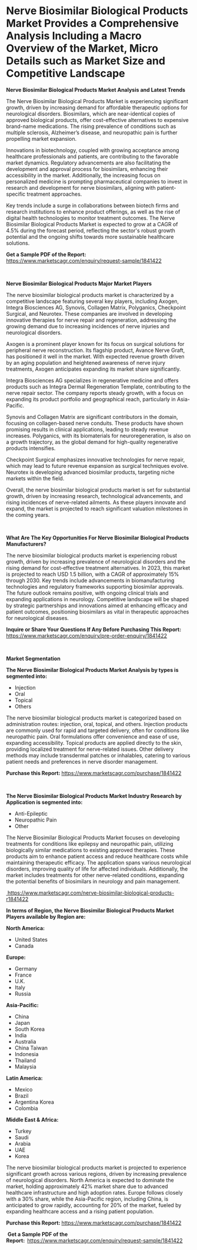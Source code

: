 <p><h1>Nerve Biosimilar Biological Products Market Provides a Comprehensive Analysis Including a Macro Overview of the Market, Micro Details such as Market Size and Competitive Landscape</h1></p><p><strong>Nerve Biosimilar Biological Products Market Analysis and Latest Trends</strong></p>
<p><p>The Nerve Biosimilar Biological Products Market is experiencing significant growth, driven by increasing demand for affordable therapeutic options for neurological disorders. Biosimilars, which are near-identical copies of approved biological products, offer cost-effective alternatives to expensive brand-name medications. The rising prevalence of conditions such as multiple sclerosis, Alzheimer’s disease, and neuropathic pain is further propelling market expansion.</p><p>Innovations in biotechnology, coupled with growing acceptance among healthcare professionals and patients, are contributing to the favorable market dynamics. Regulatory advancements are also facilitating the development and approval process for biosimilars, enhancing their accessibility in the market. Additionally, the increasing focus on personalized medicine is prompting pharmaceutical companies to invest in research and development for nerve biosimilars, aligning with patient-specific treatment approaches.</p><p>Key trends include a surge in collaborations between biotech firms and research institutions to enhance product offerings, as well as the rise of digital health technologies to monitor treatment outcomes. The Nerve Biosimilar Biological Products Market is expected to grow at a CAGR of 4.5% during the forecast period, reflecting the sector's robust growth potential and the ongoing shifts towards more sustainable healthcare solutions.</p></p>
<p><strong>Get a Sample PDF of the Report:&nbsp;</strong> <a href="https://www.marketscagr.com/enquiry/request-sample/1841422?utm_campaign=1166&utm_medium=2&utm_source=Github&utm_content=ia&utm_term=19042025&utm_id=nerve-biosimilar-biological-products">https://www.marketscagr.com/enquiry/request-sample/1841422</a></p>
<p>&nbsp;</p>
<p><strong>Nerve Biosimilar Biological Products Major Market Players</strong></p>
<p><p>The nerve biosimilar biological products market is characterized by a competitive landscape featuring several key players, including Axogen, Integra Biosciences AG, Synovis, Collagen Matrix, Polyganics, Checkpoint Surgical, and Neurotex. These companies are involved in developing innovative therapies for nerve repair and regeneration, addressing the growing demand due to increasing incidences of nerve injuries and neurological disorders.</p><p>Axogen is a prominent player known for its focus on surgical solutions for peripheral nerve reconstruction. Its flagship product, Avance Nerve Graft, has positioned it well in the market. With expected revenue growth driven by an aging population and heightened awareness of nerve injury treatments, Axogen anticipates expanding its market share significantly.</p><p>Integra Biosciences AG specializes in regenerative medicine and offers products such as Integra Dermal Regeneration Template, contributing to the nerve repair sector. The company reports steady growth, with a focus on expanding its product portfolio and geographical reach, particularly in Asia-Pacific.</p><p>Synovis and Collagen Matrix are significant contributors in the domain, focusing on collagen-based nerve conduits. These products have shown promising results in clinical applications, leading to steady revenue increases. Polyganics, with its biomaterials for neuroregeneration, is also on a growth trajectory, as the global demand for high-quality regenerative products intensifies.</p><p>Checkpoint Surgical emphasizes innovative technologies for nerve repair, which may lead to future revenue expansion as surgical techniques evolve. Neurotex is developing advanced biosimilar products, targeting niche markets within the field.</p><p>Overall, the nerve biosimilar biological products market is set for substantial growth, driven by increasing research, technological advancements, and rising incidences of nerve-related ailments. As these players innovate and expand, the market is projected to reach significant valuation milestones in the coming years.</p></p>
<p>&nbsp;</p>
<p><strong>What Are The Key Opportunities For Nerve Biosimilar Biological Products Manufacturers?</strong></p>
<p><p>The nerve biosimilar biological products market is experiencing robust growth, driven by increasing prevalence of neurological disorders and the rising demand for cost-effective treatment alternatives. In 2023, this market is projected to reach USD 1.5 billion, with a CAGR of approximately 15% through 2030. Key trends include advancements in biomanufacturing technologies and regulatory frameworks supporting biosimilar approvals. The future outlook remains positive, with ongoing clinical trials and expanding applications in neurology. Competitive landscape will be shaped by strategic partnerships and innovations aimed at enhancing efficacy and patient outcomes, positioning biosimilars as vital in therapeutic approaches for neurological diseases.</p></p>
<p><strong>Inquire or Share Your Questions If Any Before Purchasing This Report:</strong> <a href="https://www.marketscagr.com/enquiry/pre-order-enquiry/1841422?utm_campaign=1166&utm_medium=2&utm_source=Github&utm_content=ia&utm_term=19042025&utm_id=nerve-biosimilar-biological-products">https://www.marketscagr.com/enquiry/pre-order-enquiry/1841422</a></p>
<p>&nbsp;</p>
<p><strong>Market Segmentation</strong></p>
<p><strong>The Nerve Biosimilar Biological Products Market Analysis by types is segmented into:</strong></p>
<p><ul><li>Injection</li><li>Oral</li><li>Topical</li><li>Others</li></ul></p>
<p><p>The nerve biosimilar biological products market is categorized based on administration routes: injection, oral, topical, and others. Injection products are commonly used for rapid and targeted delivery, often for conditions like neuropathic pain. Oral formulations offer convenience and ease of use, expanding accessibility. Topical products are applied directly to the skin, providing localized treatment for nerve-related issues. Other delivery methods may include transdermal patches or inhalables, catering to various patient needs and preferences in nerve disorder management.</p></p>
<p><strong>Purchase this Report:&nbsp;</strong><a href="https://www.marketscagr.com/purchase/1841422?utm_campaign=1166&utm_medium=2&utm_source=Github&utm_content=ia&utm_term=19042025&utm_id=nerve-biosimilar-biological-products">https://www.marketscagr.com/purchase/1841422</a></p>
<p>&nbsp;</p>
<p><strong>The Nerve Biosimilar Biological Products Market Industry Research by Application is segmented into:</strong></p>
<p><ul><li>Anti-Epileptic</li><li>Neuropathic Pain</li><li>Other</li></ul></p>
<p><p>The Nerve Biosimilar Biological Products Market focuses on developing treatments for conditions like epilepsy and neuropathic pain, utilizing biologically similar medications to existing approved therapies. These products aim to enhance patient access and reduce healthcare costs while maintaining therapeutic efficacy. The application spans various neurological disorders, improving quality of life for affected individuals. Additionally, the market includes treatments for other nerve-related conditions, expanding the potential benefits of biosimilars in neurology and pain management.</p></p>
<p><a href="https://www.marketscagr.com/nerve-biosimilar-biological-products-r1841422?utm_campaign=1166&utm_medium=2&utm_source=Github&utm_content=ia&utm_term=19042025&utm_id=nerve-biosimilar-biological-products">&nbsp;https://www.marketscagr.com/nerve-biosimilar-biological-products-r1841422</a></p>
<p><strong>In terms of Region, the Nerve Biosimilar Biological Products Market Players available by Region are:</strong></p>
<p>
    <p> <strong> North America: </strong>
        <ul>
            <li>United States</li>
            <li>Canada</li>
        </ul>
        </p> 
    <p> <strong> Europe: </strong>
        <ul>
            <li>Germany</li>
            <li>France</li>
            <li>U.K.</li>
            <li>Italy</li>
            <li>Russia</li>
        </ul>
        </p> 
    <p> <strong> Asia-Pacific: </strong>
        <ul>
            <li>China</li>
            <li>Japan</li>
            <li>South Korea</li>
            <li>India</li>
            <li>Australia</li>
            <li>China Taiwan</li>
            <li>Indonesia</li>
            <li>Thailand</li>
            <li>Malaysia</li>
        </ul>
        </p> 
    <p> <strong> Latin America: </strong>
        <ul>
            <li>Mexico</li>
            <li>Brazil</li>
            <li>Argentina Korea</li>
            <li>Colombia</li>
        </ul>
        </p> 
    <p> <strong> Middle East & Africa: </strong>
        <ul>
            <li>Turkey</li>
            <li>Saudi</li>
            <li>Arabia</li>
            <li>UAE</li>
            <li>Korea</li>
        </ul>
    </p>
    </p>
<p><p>The nerve biosimilar biological products market is projected to experience significant growth across various regions, driven by increasing prevalence of neurological disorders. North America is expected to dominate the market, holding approximately 42% market share due to advanced healthcare infrastructure and high adoption rates. Europe follows closely with a 30% share, while the Asia-Pacific region, including China, is anticipated to grow rapidly, accounting for 20% of the market, fueled by expanding healthcare access and a rising patient population.</p></p>
<p><strong>Purchase this Report: </strong><a href="https://www.marketscagr.com/purchase/1841422?utm_campaign=1166&utm_medium=2&utm_source=Github&utm_content=ia&utm_term=19042025&utm_id=nerve-biosimilar-biological-products">https://www.marketscagr.com/purchase/1841422</a></p>
<p>&nbsp;<strong>Get a Sample PDF of the Report:&nbsp;&nbsp;</strong><a href="https://www.marketscagr.com/enquiry/request-sample/1841422?utm_campaign=1166&utm_medium=2&utm_source=Github&utm_content=ia&utm_term=19042025&utm_id=nerve-biosimilar-biological-products">https://www.marketscagr.com/enquiry/request-sample/1841422</a></p>
<p><strong></strong></p>
<p><p></p><p></p><p></p></p>